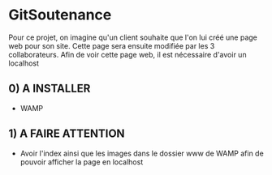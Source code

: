 # GitSoutenance

Pour ce projet, on imagine qu'un client souhaite que l'on lui créé une page web pour son site.
Cette page sera ensuite modifiée par les 3 collaborateurs.
Afin de voir cette page web, il est nécessaire d'avoir un localhost

## 0) A INSTALLER
 
- WAMP

## 1) A FAIRE ATTENTION

- Avoir l'index ainsi que les images dans le dossier www de WAMP afin de pouvoir afficher la page en localhost
